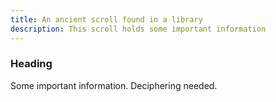 ```yaml
---
title: An ancient scroll found in a library
description: This scroll holds some important information
---
```


### Heading

Some important information. Deciphering needed.
